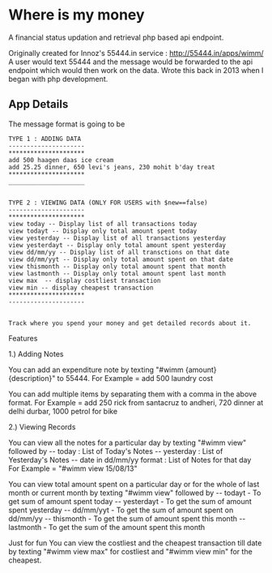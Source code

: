 # Where is my money
A financial status updation and retrieval php based api endpoint.

Originally created for Innoz's 55444.in service : http://55444.in/apps/wimm/
A user would text 55444 and the message would be forwarded to the api endpoint which would then work on the data. 
Wrote this back in 2013 when I began with php development.

## App Details

The message format is going to be 

	TYPE 1 : ADDING DATA
	---------------------
	*********************
	add 500 haagen daas ice cream
	add 25.25 dinner, 650 levi's jeans, 230 mohit b'day treat
	*********************
	_____________________


	TYPE 2 : VIEWING DATA (ONLY FOR USERS with $new==false)
	---------------------
	*********************
	view today -- Display list of all transactions today
	view todayt -- Display only total amount spent today
	view yesterday -- Display list of all transactions yesterday
	view yesterdayt -- Display only total amount spent yesterday
	view dd/mm/yy -- Display list of all transctions on that date
	view dd/mm/yyt -- Display only total amount spent on that date
	view thismonth -- Display only total amount spent that month
	view lastmonth -- Display only total amount spent last month
	view max  -- display costliest transaction
	view min -- display cheapest transaction
	*********************
	---------------------


	Track where you spend your money and get detailed records about it. 

Features 

1.) Adding Notes

You can add an expenditure note by texting "#wimm {amount} {description}" to 55444. 
For Example = add 500 laundry cost

You can add multiple items by separating them with a comma in the above format.
For Example = add 250 rick from santacruz to andheri, 720 dinner at delhi durbar, 1000 petrol for bike

2.) Viewing Records

You can view all the notes for a particular day by texting "#wimm view" followed by 
--  today : List of Today's Notes
-- yesterday : List of Yesterday's Notes
-- date in dd/mm/yy format : List of Notes for that day
For Example = "#wimm view 15/08/13"

You can view total amount spent on a particular day or for the whole of last month or current month by texting "#wimm view" followed by
-- todayt - To get sum of amount spent today
-- yesterdayt - To get the sum of amount spent yesterday
-- dd/mm/yyt - To get the sum of amount spent on dd/mm/yy
-- thismonth - To get the sum of amount spent this month
-- lastmonth - To get the sum of the amount spent this month

Just for fun
You can view the costliest and the cheapest transaction till date by texting "#wimm view max" for costliest and "#wimm view min" for the cheapest.
